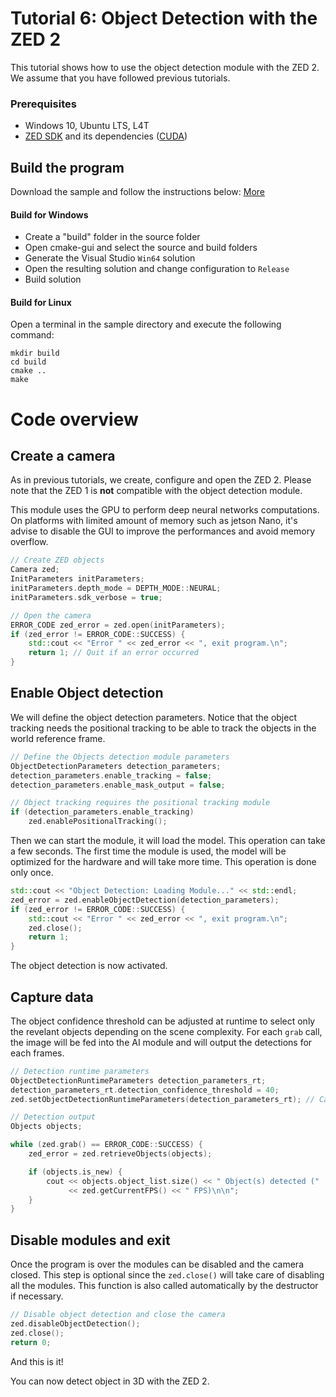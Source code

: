 # Tutorial 6: Object Detection with the ZED 2

This tutorial shows how to use the object detection module with the ZED 2.<br/>
We assume that you have followed previous tutorials.

### Prerequisites

- Windows 10, Ubuntu LTS, L4T
- [ZED SDK](https://www.stereolabs.com/developers/) and its dependencies ([CUDA](https://developer.nvidia.com/cuda-downloads))

## Build the program

Download the sample and follow the instructions below: [More](https://www.stereolabs.com/docs/getting-started/application-development/)

#### Build for Windows

- Create a "build" folder in the source folder
- Open cmake-gui and select the source and build folders
- Generate the Visual Studio `Win64` solution
- Open the resulting solution and change configuration to `Release`
- Build solution

#### Build for Linux

Open a terminal in the sample directory and execute the following command:

    mkdir build
    cd build
    cmake ..
    make
	
# Code overview
## Create a camera

As in previous tutorials, we create, configure and open the ZED 2. Please note that the ZED 1 is **not** compatible with the object detection module.

This module uses the GPU to perform deep neural networks computations. On platforms with limited amount of memory such as jetson Nano, it's advise to disable the GUI to improve the performances and avoid memory overflow.

```cpp
// Create ZED objects
Camera zed;
InitParameters initParameters;
initParameters.depth_mode = DEPTH_MODE::NEURAL;
initParameters.sdk_verbose = true;

// Open the camera
ERROR_CODE zed_error = zed.open(initParameters);
if (zed_error != ERROR_CODE::SUCCESS) {
	std::cout << "Error " << zed_error << ", exit program.\n";
	return 1; // Quit if an error occurred
}
```

## Enable Object detection

We will define the object detection parameters. Notice that the object tracking needs the positional tracking to be able to track the objects in the world reference frame.

```cpp
// Define the Objects detection module parameters
ObjectDetectionParameters detection_parameters;
detection_parameters.enable_tracking = false;
detection_parameters.enable_mask_output = false;

// Object tracking requires the positional tracking module
if (detection_parameters.enable_tracking)
	zed.enablePositionalTracking();
```

Then we can start the module, it will load the model. This operation can take a few seconds. The first time the module is used, the model will be optimized for the hardware and will take more time. This operation is done only once.

```cpp
std::cout << "Object Detection: Loading Module..." << std::endl;
zed_error = zed.enableObjectDetection(detection_parameters);
if (zed_error != ERROR_CODE::SUCCESS) {
	std::cout << "Error " << zed_error << ", exit program.\n";
	zed.close();
	return 1;
}
```

The object detection is now activated.

## Capture data

The object confidence threshold can be adjusted at runtime to select only the revelant objects depending on the scene complexity. For each `grab` call, the image will be fed into the AI module and will output the detections for each frames.

```cpp
// Detection runtime parameters
ObjectDetectionRuntimeParameters detection_parameters_rt;
detection_parameters_rt.detection_confidence_threshold = 40;
zed.setObjectDetectionRuntimeParameters(detection_parameters_rt); // Can be set at any time

// Detection output
Objects objects;

while (zed.grab() == ERROR_CODE::SUCCESS) {
	zed_error = zed.retrieveObjects(objects);

	if (objects.is_new) {
		cout << objects.object_list.size() << " Object(s) detected ("
			 << zed.getCurrentFPS() << " FPS)\n\n";
	}
}
```

## Disable modules and exit

Once the program is over the modules can be disabled and the camera closed. This step is optional since the `zed.close()` will take care of disabling all the modules. This function is also called automatically by the destructor if necessary.<br/>

```cpp
// Disable object detection and close the camera
zed.disableObjectDetection();
zed.close();
return 0;
```

And this is it!<br/>

You can now detect object in 3D with the ZED 2.
